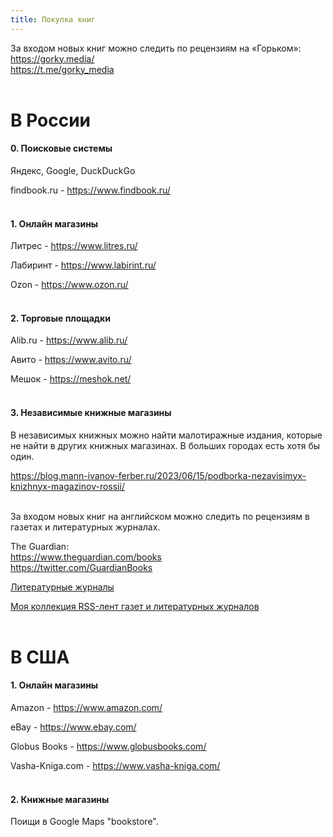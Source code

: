 ```yaml
---
title: Покупка книг
---
```


За входом новых книг можно следить по рецензиям на «Горьком»:<br>
<https://gorky.media/><br>
<https://t.me/gorky_media>
<br><br>

# В России

#### 0. Поисковые системы

Яндекс, Google, DuckDuckGo

findbook.ru - <https://www.findbook.ru/>
<br><br>

#### 1. Онлайн магазины

Литрес - <https://www.litres.ru/>

Лабиринт - <https://www.labirint.ru/>

Ozon - <https://www.ozon.ru/>
<br><br>

#### 2. Торговые площадки

Alib.ru - <https://www.alib.ru/>

Авито - <https://www.avito.ru/>

Мешок - <https://meshok.net/>
<br><br>

#### 3. Независимые книжные магазины

В независимых книжных можно найти малотиражные издания, которые не найти в других книжных магазинах. В больших городах есть хотя бы один.

<https://blog.mann-ivanov-ferber.ru/2023/06/15/podborka-nezavisimyx-knizhnyx-magazinov-rossii/>
<br><br>

За входом новых книг на английском можно следить по рецензиям в газетах и литературных журналах.

The Guardian:<br>
<https://www.theguardian.com/books><br>
<https://twitter.com/GuardianBooks>

[Литературные журналы](/en/articles#literary)

[Моя коллекция RSS-лент газет и литературных журналов](https://lamescholar.github.io/2023/12/08/follow-the-press-using-rss-ru.html)
<br><br>

# В США

#### 1. Онлайн магазины

Amazon - 	<https://www.amazon.com/>

eBay - <https://www.ebay.com/>

Globus Books - <https://www.globusbooks.com/>

Vasha-Kniga.com - <https://www.vasha-kniga.com/>
<br><br>

#### 2. Книжные магазины

Поищи в Google Maps "bookstore".